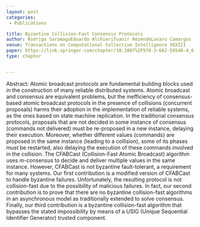 ```yaml
---
layout: post
categories:
 - Publications

title: Byzantine Collision-Fast Consensus Protocols 
author: Rodrigo SaramagoEduardo AlchieriTuanir RezendeLasaro Camargos
venue: Transactions on Computational Collective Intelligence XXXIII
paper: https://link.springer.com/chapter/10.1007%2F978-3-662-59540-4_6
type: chapter


---
```

Abstract: Atomic broadcast protocols are fundamental building blocks used in the construction of many reliable distributed systems. Atomic broadcast and consensus are equivalent problems, but the inefficiency of consensus-based atomic broadcast protocols in the presence of collisions (concurrent proposals) harms their adoption in the implementation of reliable systems, as the ones based on state machine replication. In the traditional consensus protocols, proposals that are not decided in some instance of consensus (commands not delivered) must be re-proposed in a new instance, delaying their execution. Moreover, whether different values (commands) are proposed in the same instance (leading to a collision), some of its phases must be restarted, also delaying the execution of these commands involved in the collision. The CFABCast (Collision-Fast Atomic Broadcast) algorithm uses m-consensus to decide and deliver multiple values in the same instance. However, CFABCast is not byzantine fault-tolerant, a requirement for many systems. Our first contribution is a modified version of CFABCast to handle byzantine failures. Unfortunately, the resulting protocol is not collision-fast due to the possibility of malicious failures. In fact, our second contribution is to prove that there are no byzantine collision-fast algorithms in an asynchronous model as traditionally extended to solve consensus. Finally, our third contribution is a byzantine collision-fast algorithm that bypasses the stated impossibility by means of a USIG (Unique Sequential Identifier Generator) trusted component.
